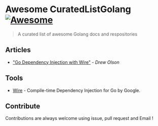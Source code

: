 
# Awesome CuratedListGolang [![Awesome](https://cdn.rawgit.com/sindresorhus/awesome/d7305f38d29fed78fa85652e3a63e154dd8e8829/media/badge.svg)](https://github.com/sindresorhus/awesome#readme)
> A curated list of awesome Golang docs and respositories

## **Articles**
- ["Go Dependency Injection with Wire"](https://blog.drewolson.org/go-dependency-injection-with-wire) - *Drew Olson*


## **Tools**
- [Wire](https://github.com/google/wire) - Compile-time Dependency Injection for Go by Google.


## Contribute

Contributions are always welcome using issue, pull request and Email !
